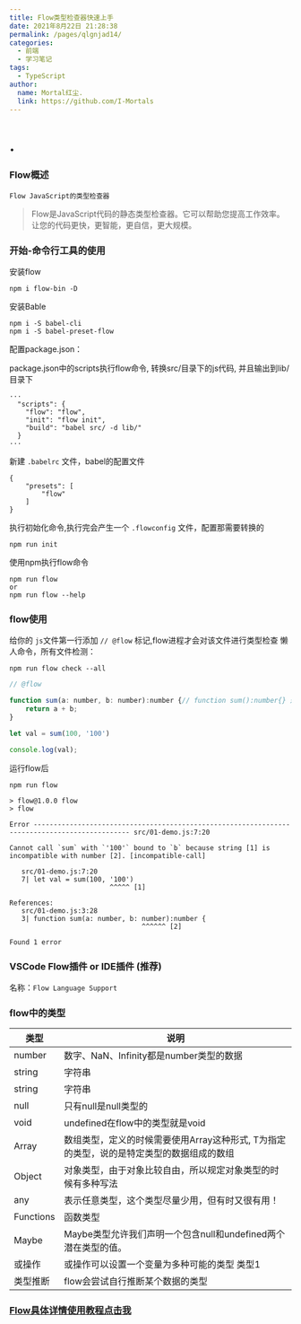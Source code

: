 ```yaml
---
title: Flow类型检查器快速上手
date: 2021年8月22日 21:28:38
permalink: /pages/qlgnjad14/
categories:
  - 前端
  - 学习笔记
tags:
  - TypeScript
author:
  name: Mortal红尘.
  link: https://github.com/I-Mortals
---
```

# .

### Flow概述

    Flow JavaScript的类型检查器

> Flow是JavaScript代码的静态类型检查器。它可以帮助您提高工作效率。让您的代码更快，更智能，更自信，更大规模。

### 开始-命令行工具的使用

安装flow

```shell
npm i flow-bin -D
```

安装Bable

```shell
npm i -S babel-cli
npm i -S babel-preset-flow
```

配置package.json：

package.json中的scripts执行flow命令, 转换src/目录下的js代码, 并且输出到lib/目录下

```
···
  "scripts": {
    "flow": "flow",
    "init": "flow init",
    "build": "babel src/ -d lib/"
  }
···
```

新建 `.babelrc` 文件，babel的配置文件

```
{
    "presets": [
        "flow"
    ]
}
```

执行初始化命令,执行完会产生一个  `.flowconfig` 文件，配置那需要转换的

```shell
npm run init
```

使用npm执行flow命令

```shell
npm run flow
or
npm run flow --help
```

### flow使用

给你的 `js`文件第一行添加 `// @flow` 标记,flow进程才会对该文件进行类型检查
懒人命令，所有文件检测：

```shell
npm run flow check --all
```

```javascript
// @flow

function sum(a: number, b: number):number {// function sum():number{} 返回number类型的值
    return a + b;
}

let val = sum(100, '100')

console.log(val);
```

运行flow后

```shell
npm run flow    

> flow@1.0.0 flow
> flow

Error ---------------------------------------------------------------------------------------------- src/01-demo.js:7:20

Cannot call `sum` with `'100'` bound to `b` because string [1] is incompatible with number [2]. [incompatible-call]

   src/01-demo.js:7:20
   7| let val = sum(100, '100')
                         ^^^^^ [1]

References:
   src/01-demo.js:3:28
   3| function sum(a: number, b: number):number {
                                 ^^^^^^ [2]

Found 1 error
```

### VSCode Flow插件 or IDE插件  (推荐)

名称：`Flow Language Support`

### flow中的类型

| 类型      | 说明                                                                                     |
| --------- | ---------------------------------------------------------------------------------------- |
| number    | 数字、NaN、Infinity都是number类型的数据                                                  |
| string    | 字符串                                                                                   |
| string    | 字符串                                                                                   |
| null      | 只有null是null类型的                                                                     |
| void      | undefined在flow中的类型就是void                                                          |
| Array     | 数组类型，定义的时候需要使用Array这种形式, T为指定的类型，说的是特定类型的数据组成的数组 |
| Object    | 对象类型，由于对象比较自由，所以规定对象类型的时候有多种写法                             |
| any       | 表示任意类型，这个类型尽量少用，但有时又很有用！                                         |
| Functions | 函数类型                                                                                 |
| Maybe     | Maybe类型允许我们声明一个包含null和undefined两个潜在类型的值。                           |
| 或操作    | 或操作可以设置一个变量为多种可能的类型 类型1                                             |
| 类型推断  | flow会尝试自行推断某个数据的类型                                                         |

### [Flow具体详情使用教程点击我](https://www.bilibili.com/video/BV1784y1c7V9?p=7)
